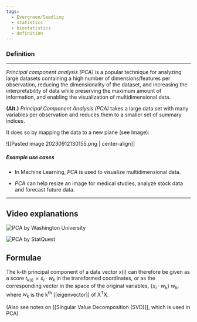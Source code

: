 ```yaml
---
tags:
  - Evergreen/Seedling
  - statistics
  - biostatistics
  - definition
---
```


### Definition
___
*Principal component analysis (PCA)* is a popular technique for analyzing large datasets containing a high number of dimensions/features per observation, reducing the dimensionality of the dataset, and increasing the interpretability of data while preserving the maximum amount of information, and enabling the visualization of multidimensional data.

**(Alt.)** *Principal Component Analysis (PCA)* takes a large data set with many variables per observation and reduces them to a smaller set of summary indices.

It does so by mapping the data to a new plane (see Image):

![[Pasted image 20230912130155.png | center-align]]

##### Example use cases
- In Machine Learning, *PCA* is used to visualize multidimensional data.

- *PCA* can help resize an image for medical studies, analyze stock data and forecast future data.
___

## Video explanations

![PCA by Washington University](https://www.youtube.com/watch?v=fkf4IBRSeEc&ab_channel=SteveBrunton)


![PCA by StatQuest](https://www.youtube.com/watch?v=FgakZw6K1QQ&ab_channel=StatQuestwithJoshStarmer)



## Formulae
The k-th principal component of a data vector x(i) can therefore be given as a score $t_{k(i)} = x_i ⋅ w_k$ in the transformed coordinates, or as the corresponding vector in the space of the original variables, {$x_i ⋅ w_k$} $w_k$, where $w_k$ is the k<sup>th</sup> [[eigenvector]] of X<sup>T</sup>X.

(Also see notes on [[Singular Value Decomposition (SVD)]], which is used in PCA)












